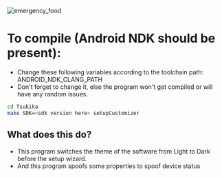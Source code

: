 ![emergency_food](https://github.com/ayumi-aiko/banners/blob/main/notFound.png?raw=true)

# To compile (Android NDK should be present):
- Change these following variables according to the toolchain path: ANDROID_NDK_CLANG_PATH
- Don't forget to change it, else the program won't get compiled or will have any random issues.
```bash
cd Tsukika
make SDK=<sdk version here> setupCustomizer
```

## What does this do?
- This program switches the theme of the software from Light to Dark before the setup wizard.
- And this program spoofs some properties to spoof device status